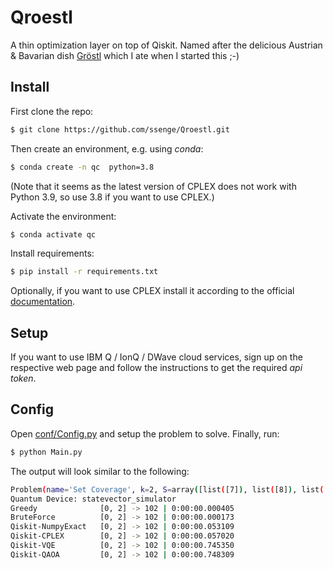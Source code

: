 # Qroestl
A thin optimization layer on top of Qiskit. Named after the delicious Austrian & Bavarian dish [Gröstl](https://de.wikipedia.org/wiki/Tiroler_Gröstl) which I ate when I started this ;-)

## Install

First clone the repo:
```bash
$ git clone https://github.com/ssenge/Qroestl.git
```

Then create an environment, e.g. using _conda_:
```bash
$ conda create -n qc  python=3.8
```

(Note that it seems as the latest version of CPLEX does not work with Python 3.9, so use 3.8 if you want to use CPLEX.)

Activate the environment:

```bash
$ conda activate qc
```

Install requirements:
```bash
$ pip install -r requirements.txt
```

Optionally, if you want to use CPLEX install it according to the official [documentation](https://www.ibm.com/products/ilog-cplex-optimization-studio).

## Setup

If you want to use IBM Q / IonQ / DWave cloud services, sign up on the respective web page and follow the instructions to get the required _api token_.

## Config

Open [conf/Config.py](samples/Config.py) and setup the problem to solve. Finally, run:

```bash
$ python Main.py
```

The output will look similar to the following:
```bash
Problem(name='Set Coverage', k=2, S=array([list([7]), list([8]), list([1, 2])], dtype=object), W=[100, 1, 1, 1])
Quantum Device: statevector_simulator
Greedy              [0, 2] -> 102 | 0:00:00.000405
BruteForce          [0, 2] -> 102 | 0:00:00.000173
Qiskit-NumpyExact   [0, 2] -> 102 | 0:00:00.053109
Qiskit-CPLEX        [0, 2] -> 102 | 0:00:00.057020
Qiskit-VQE          [0, 2] -> 102 | 0:00:00.745350
Qiskit-QAOA         [0, 2] -> 102 | 0:00:00.748309
```


